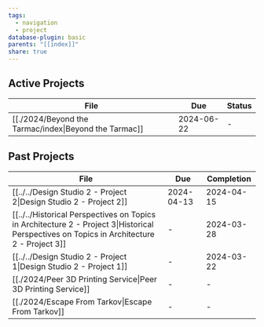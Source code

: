 ```yaml
---
tags:
  - navigation
  - project
database-plugin: basic
parents: "[[index]]"
share: true
---
```

## Active Projects

| File                                                                        | Due        | Status |
| --------------------------------------------------------------------------- | ---------- | ------ |
| [[./2024/Beyond the Tarmac/index\|Beyond the Tarmac]] | 2024-06-22 | \-     |


## Past Projects

| File                                                                                                                                                                                                                  | Due        | Completion |
| --------------------------------------------------------------------------------------------------------------------------------------------------------------------------------------------------------------------- | ---------- | ---------- |
| [[../../Design Studio 2 - Project 2\|Design Studio 2 - Project 2]]                                                                                                             | 2024-04-13 | 2024-04-15 |
| [[../../Historical Perspectives on Topics in Architecture 2 - Project 3\|Historical Perspectives on Topics in Architecture 2 - Project 3]] | \-         | 2024-03-28 |
| [[../../Design Studio 2 - Project 1\|Design Studio 2 - Project 1]]                                                                                                             | \-         | 2024-03-22 |
| [[./2024/Peer 3D Printing Service\|Peer 3D Printing Service]]                                                                                                                                               | \-         | \-         |
| [[./2024/Escape From Tarkov\|Escape From Tarkov]]                                                                                                                                                           | \-         | \-         |

